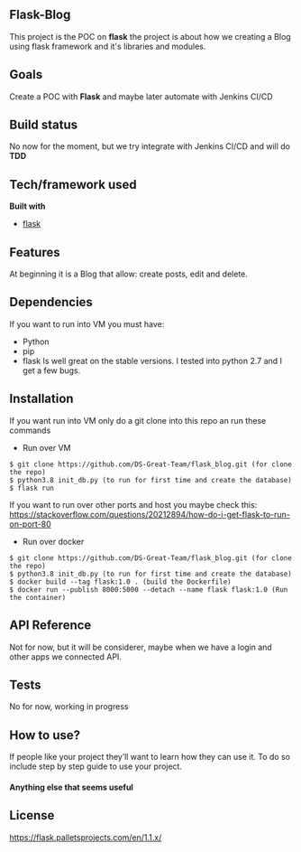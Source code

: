 ## Flask-Blog
This project is the POC on **flask** the project is about how we creating a Blog using flask framework and it's libraries and modules.

## Goals
Create a POC with **Flask** and maybe later automate with Jenkins CI/CD

## Build status
No now for the moment, but we try integrate with Jenkins CI/CD and will do **TDD**

## Tech/framework used
<b>Built with</b>
- [flask](https://palletsprojects.com/p/flask/)

## Features
At beginning it is a Blog that allow: create posts, edit and delete.

## Dependencies
If you want to run into VM you must have:
* Python
* pip
* flask
Is well great on the stable versions. I tested into python 2.7 and I get a few bugs.

## Installation
If you want run into VM only do a git clone into this repo an run these commands

* Run over VM
```
$ git clone https://github.com/DS-Great-Team/flask_blog.git (for clone the repo)
$ python3.8 init_db.py (to run for first time and create the database)
$ flask run
```
If you want to run over other ports and host you maybe check this: https://stackoverflow.com/questions/20212894/how-do-i-get-flask-to-run-on-port-80

* Run over docker
```
$ git clone https://github.com/DS-Great-Team/flask_blog.git (for clone the repo)
$ python3.8 init_db.py (to run for first time and create the database)
$ docker build --tag flask:1.0 . (build the Dockerfile)
$ docker run --publish 8000:5000 --detach --name flask flask:1.0 (Run the container)
```

## API Reference
Not for now, but it will be considerer, maybe when we have a login and other apps we connected API.

## Tests
No for now, working in progress

## How to use?
If people like your project they’ll want to learn how they can use it. To do so include step by step guide to use your project.

#### Anything else that seems useful

## License
https://flask.palletsprojects.com/en/1.1.x/